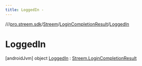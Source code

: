 ```yaml
---
title: LoggedIn -
---
```

//[<root>](../../../../../index.md)/[pro.streem.sdk](../../../index.md)/[Streem](../../index.md)/[LoginCompletionResult](../index.md)/[LoggedIn](index.md)



# LoggedIn  
 [androidJvm] object [LoggedIn](index.md) : [Streem.LoginCompletionResult](../index.md)   

